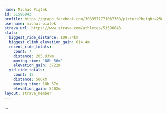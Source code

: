 ```yaml
---
name: Michał Piątek
id: 51596843
profile: https://graph.facebook.com/3089571771067360/picture?height=256&width=256
username: michal-piatek
strava_url: https://www.strava.com/athletes/51596843
stats:
  biggest_ride_distance: 109.74km
  biggest_climb_elevation_gain: 614.4m
  recent_ride_totals:
    count: 7
    distance: 205.93km
    moving_time: '08h 56m'
    elevation_gain: 3722m
  ytd_ride_totals:
    count: 15
    distance: 506km
    moving_time: 18h 37m
    elevation_gain: 5402m
layout: strava_member
--- 
```

...
